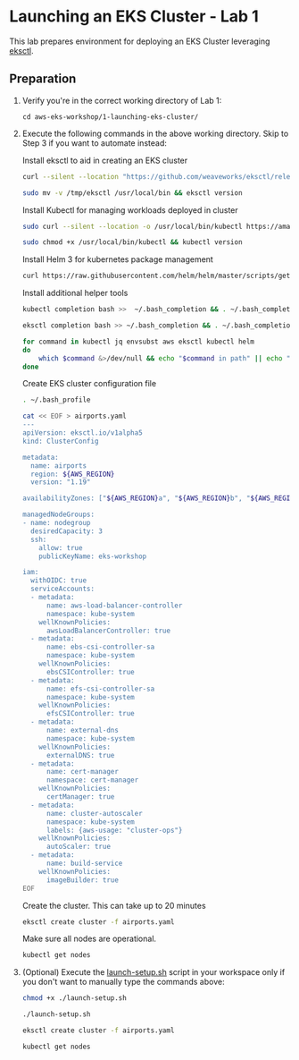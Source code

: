 # Launching an EKS Cluster - Lab 1

This lab prepares environment for deploying an EKS Cluster leveraging [eksctl](https://eksctl.io/).

## Preparation

1. Verify you're in the correct working directory of Lab 1:

    ```text
    cd aws-eks-workshop/1-launching-eks-cluster/
    ```

2. Execute the following commands in the above working directory. Skip to Step 3 if you want to automate instead:

    Install eksctl to aid in creating an EKS cluster

    ```bash
    curl --silent --location "https://github.com/weaveworks/eksctl/releases/latest/download/eksctl_$(uname -s)_amd64.tar.gz" | tar xz -C /tmp
    ```

    ```bash
    sudo mv -v /tmp/eksctl /usr/local/bin && eksctl version
    ```

    Install Kubectl for managing workloads deployed in cluster

    ```bash
    sudo curl --silent --location -o /usr/local/bin/kubectl https://amazon-eks.s3.us-west-2.amazonaws.com/1.19.6/2021-01-05/bin/linux/amd64/kubectl
    ```

    ```bash
    sudo chmod +x /usr/local/bin/kubectl && kubectl version
    ```

    Install Helm 3 for kubernetes package management

    ```bash
    curl https://raw.githubusercontent.com/helm/helm/master/scripts/get-helm-3 | bash
    ```

    Install additional helper tools

    ```bash
    kubectl completion bash >>  ~/.bash_completion && . ~/.bash_completion
    ```

    ```bash
    eksctl completion bash >> ~/.bash_completion && . ~/.bash_completion
    ```

    ```bash  
    for command in kubectl jq envsubst aws eksctl kubectl helm
    do
        which $command &>/dev/null && echo "$command in path" || echo "$command NOT FOUND"
    done
    ```

    Create EKS cluster configuration file

    ```bash
    . ~/.bash_profile
    ```

    ```bash
    cat << EOF > airports.yaml
    ---
    apiVersion: eksctl.io/v1alpha5
    kind: ClusterConfig
    
    metadata:
      name: airports
      region: ${AWS_REGION}
      version: "1.19"
    
    availabilityZones: ["${AWS_REGION}a", "${AWS_REGION}b", "${AWS_REGION}c"]
    
    managedNodeGroups:
    - name: nodegroup
      desiredCapacity: 3
      ssh:
        allow: true
        publicKeyName: eks-workshop
    
    iam:
      withOIDC: true
      serviceAccounts:
      - metadata:
          name: aws-load-balancer-controller
          namespace: kube-system
        wellKnownPolicies:
          awsLoadBalancerController: true
      - metadata:
          name: ebs-csi-controller-sa
          namespace: kube-system
        wellKnownPolicies:
          ebsCSIController: true
      - metadata:
          name: efs-csi-controller-sa
          namespace: kube-system
        wellKnownPolicies:
          efsCSIController: true
      - metadata:
          name: external-dns
          namespace: kube-system
        wellKnownPolicies:
          externalDNS: true
      - metadata:
          name: cert-manager
          namespace: cert-manager
        wellKnownPolicies:
          certManager: true
      - metadata:
          name: cluster-autoscaler
          namespace: kube-system
          labels: {aws-usage: "cluster-ops"}
        wellKnownPolicies:
          autoScaler: true
      - metadata:
          name: build-service
        wellKnownPolicies:
          imageBuilder: true
    EOF
    ```

    Create the cluster. This can take up to 20 minutes

    ```bash
    eksctl create cluster -f airports.yaml
    ```

    Make sure all nodes are operational.

    ```bash
    kubectl get nodes
    ```

3. (Optional) Execute the [launch-setup.sh](./launch-setup.sh) script in your workspace only if you don't want to manually type the commands above:

    ```bash
    chmod +x ./launch-setup.sh
    ```

    ```bash
    ./launch-setup.sh
    ```

    ```bash
    eksctl create cluster -f airports.yaml
    ```

    ```bash
    kubectl get nodes
    ```

